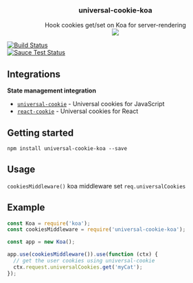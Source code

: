 <h3 align="center">
  universal-cookie-koa
</h3>

<p align="center">
  Hook cookies get/set on Koa for server-rendering<br />
  <a href="https://badge.fury.io/js/universal-cookie-koa"><img src="https://badge.fury.io/js/universal-cookie-koa.svg" /></a>
</p>

[![Build Status](https://travis-ci.org/reactivestack/cookies.svg?branch=master)](https://travis-ci.org/reactivestack/cookies)
<br />
[![Sauce Test Status](https://saucelabs.com/browser-matrix/coookies.svg)](https://saucelabs.com/u/coookies)

## Integrations

**State management integration**

- [`universal-cookie`](https://www.npmjs.com/package/universal-cookie) - Universal cookies for JavaScript
- [`react-cookie`](https://www.npmjs.com/package/react-cookie) - Universal cookies for React

## Getting started

`npm install universal-cookie-koa --save`

## Usage

`cookiesMiddleware()` koa middleware set `req.universalCookies`

## Example

```js
const Koa = require('koa');
const cookiesMiddleware = require('universal-cookie-koa');

const app = new Koa();

app.use(cookiesMiddleware()).use(function (ctx) {
  // get the user cookies using universal-cookie
  ctx.request.universalCookies.get('myCat');
});
```
